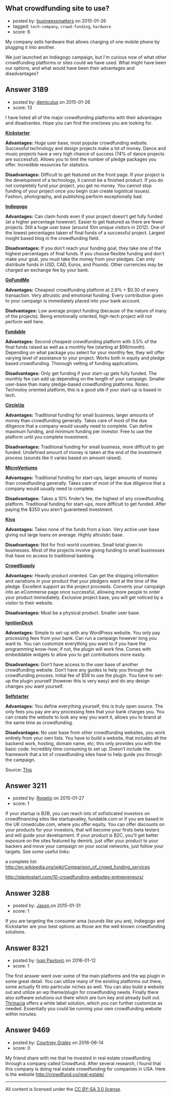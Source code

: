 ## What crowdfunding site to use?

- posted by: [busineessmatters](https://stackexchange.com/users/5685517/busineessmatters) on 2015-01-26
- tagged: `tech-company`, `crowd-funding`, `hardware`
- score: 6

My company sells hardware that allows charging of one mobile phone by plugging it into another.

We just launched an Indiegogo campaign, but I'm curious now of what other crowdfunding platforms or sites could we have used. What might have been our options, and what would have been their advantages and disadvantages?


## Answer 3189

- posted by: [demiculus](https://stackexchange.com/users/5264485/demiculus) on 2015-01-26
- score: 13

<p>I have listed all of the major crowdfunding platforms with their advantages and disadvantes. Hope you can find the one/ones you are looking for.</p>

<p><strong><a href="https://www.kickstarter.com/">Kickstarter</a></strong></p>

<p><strong>Advantages:</strong> Huge user base, most popular crowdfunding website. Successful technology and design projects make a lot of money. Dance and music projects have a very high chance of success (74% of dance projects are successful). Allows you to limit the number of pledge packages you offer. Incredible resources for statistics.</p>

<p><strong>Disadvantages:</strong> Difficult to get featured on the front page. If your project is the development of a technology, it cannot be a finished product. If you do not completely fund your project, you get no money. You cannot stop funding of your project once you begin (can create logistical issues). Fashion, photography, and publishing perform exceptionally bad.</p>

<p><strong><a href="https://www.indiegogo.com/">Indiegogo</a></strong></p>

<p><strong>Advantages:</strong> Can claim funds even if your project doesn’t get fully funded (at a higher percentage however). Easier to get featured as there are fewer projects. Still a huge user base (around 10m unique visitors in 2012). One of the lowest percentages taken of final funds of a successful project. Largest insight based blog in the crowdfunding field.</p>

<p><strong>Disadvantages:</strong> If you don’t reach your funding goal, they take one of the highest percentages of final funds. If you choose flexible funding and don’t make your goal, you must take the money from your pledges. Can only distribute funds in USD, CAD, Euros, and Pounds. Other currencies may be charged an exchange fee by your bank.</p>

<p><a href="http://www.gofundme.com/"><strong>GoFundMe</strong></a></p>

<p><strong>Advantages:</strong> Cheapest crowdfunding platform at 2.9% + $0.30 of every transaction. Very altruistic and emotional funding. Every contribution given to your campaign is immediately placed into your bank account.</p>

<p><strong>Disdvantages:</strong> Low average project funding (because of the nature of many of the projects). Being emotionally oriented, high-tech project will not perform well here.</p>

<p><a href="http://www.fundable.com/"><strong>Fundable</strong></a></p>

<p><strong>Advantages:</strong> Second cheapest crowdfunding platform with 3.5% of the final funds raised as well as a monthly fee (starting at $99/month). Depending on what package you select for your monthly fee, they will offer varying level of assistance to your project. Works both in equity and pledge based crowdfunding. Thorough vetting of funding applications.</p>

<p><strong>Disadvantages:</strong> Only get funding if your start-up gets fully funded. The monthly fee can add up depending on the length of your campaign. Smaller user-base than many pledge-based crowdfunding platforms.
Notes: Technoloy oriented platform, this is a good site if your start-up is based in tech.</p>

<p><a href="https://circleup.com/"><strong>CircleUp</strong></a></p>

<p><strong>Advantages:</strong> Traditional funding for small business, larger amounts of money than crowdfunding generally. Takes care of most of the due diligence that a company would usually need to complete. Can define maximum funding, and minimum funding per investor. Free to use the platform until you complete investment.</p>

<p><strong>Disadvantages:</strong> Traditional funding for small business, more difficult to get funded. Undefined amount of money is taken at the end of the investment process (sounds like it varies based on amount raised).</p>

<p><a href="https://microventures.com/"><strong>MicroVentures</strong></a></p>

<p><strong>Advantages:</strong> Traditional funding for start-ups, larger amounts of money than crowdfunding generally. Takes care of most of the due diligence that a company would usually need to complete.</p>

<p><strong>Disadvantages:</strong> Takes a 10% finder’s fee, the highest of any crowdfunding platform. Traditional funding for start-ups, more difficult to get funded. After paying the $350 you aren’t guaranteed investment.</p>

<p><a href="http://www.kiva.org/"><strong>Kiva</strong></a></p>

<p><strong>Advantages:</strong> Takes none of the funds from a loan. Very active user base giving out large loans on average. Highly altruistic base.</p>

<p><strong>Disadvantages:</strong> Not for first-world countries. Small total given to businesses. Most of the projects involve giving funding to small businesses that have no access to traditional banking.</p>

<p><a href="https://www.crowdsupply.com/"><strong>CrowdSupply</strong></a></p>

<p><strong>Advantages:</strong> Heavily product oriented. Can get the shipping information and variations in your product that your pledgers want at the time of the pledge. Excellent support as the project proceeds. Converts your campaign into an eCommerse page once successful, allowing more people to order your product immediately. Exclusive project base, you will get noticed by a visitor to their website.</p>

<p><strong>Disadvantages:</strong> Must be a physical product. Smaller user base.</p>

<p><a href="http://ignitiondeck.com/id/"><strong>IgnitionDeck</strong></a></p>

<p><strong>Advantages:</strong> Simple to set-up with any WordPress website. You only pay processing fees from your bank. Can run a campaign however long you want to. You can customize everything you want to if you have the programming know-how; if not, the plugin will work fine. Comes with embeddable widgets to allow you to get contributions more easily.</p>

<p><strong>Disadvantages:</strong> Don’t have access to the user base of another crowdfunding website. Don’t have any guides to help you through the crowdfunding process. Initial fee of $59 to use the plugin. You have to set-up the plugin yourself (however this is very easy) and do any design changes you want yourself.</p>

<p><a href="http://www.selfstarter.us/"><strong>Selfstarter</strong></a></p>

<p><strong>Advantages:</strong> You define everything yourself, this is truly open source. The only fees you pay are any processing fees that your bank charges you. You can create the website to look any way you want it, allows you to brand at the same time as crowdfunding.</p>

<p><strong>Disadvantages:</strong> No user base from other crowdfunding websites, you work entirely from your own lists. You have to build a website, that includes all the backend work, hosting, domain name, etc; this only provides you with the basic code. Incredibly time consuming to set up. Doesn’t include the framework that a lot of crowdfunding sites have to help guide you through the campaign.</p>

<p>Source: <a href="http://marketingmoxie.biz/the-big-list-of-crowdfunding-sites/">This</a></p>



## Answer 3211

- posted by: [Rogelio](https://stackexchange.com/users/267060/rogelio) on 2015-01-27
- score: 1

If your startup is B2B, you can reach lots of sofisticated investors on crowdfinancing sites like startupvalley, fundable.com or if you are based in the UK crowdcube.com, where you offer equity. You can offer discounts on your products for your investors, that will become your firsts beta testers and will guide your development.
If your product is B2C, you'll get better exposure on the sites featured by demirb, just offer your product to your backers and move your campaign on your social networks, just follow your targets. See some useful links:

a complete list: http://en.wikipedia.org/wiki/Comparison_of_crowd_funding_services

http://plantostart.com/10-crowdfunding-websites-entrepreneurs/



## Answer 3288

- posted by: [Jason ](https://stackexchange.com/users/5270470/jason) on 2015-01-31
- score: 1

If you are targeting the consumer area (sounds like you are), Indiegogo and Kickstarter are your best options as those are the well known crowdfunding solutions. 


## Answer 8321

- posted by: [Ivan Pavlovic](https://stackexchange.com/users/7624209/ivan-pavlovic) on 2016-01-12
- score: 1

<p>The first answer went over some of the main platforms and the wp plugin in some great detail. You can utilize many of the existing platforms out there, some actually fit into particular niches as well. You can also build a website out and utilize an wp theme/plugin for crowdfunding needs. Finally there also software solutions out there which are turn key and already built out. <a href="https://www.thrinacia.com/" rel="nofollow">Thrinacia</a> offers a white label solution, which you can further customize as needed. Essentially you could be running your own crowdfunding website within minutes.</p>



## Answer 9469

- posted by: [Courtney Graley](https://stackexchange.com/users/6610527/courtney-graley) on 2016-06-14
- score: 0

<p>My friend share with me that he invested in real estate crowdfunding through a company called Crowdfund. After several research, I found that this company is doing real estate crowdfunding for companies in USA. Here is the website  <a href="http://crowdfund.co/real-estate/" rel="nofollow">http://crowdfund.co/real-estate/</a></p>




---

All content is licensed under the [CC BY-SA 3.0 license](https://creativecommons.org/licenses/by-sa/3.0/).
